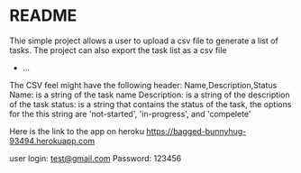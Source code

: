 # README

Thie simple project allows a user to upload a csv file to generate a list of tasks. The project can also export the task list as a csv file
* ...


The CSV feel might have the following header:
Name,Description,Status
Name: is a string of the task name
Description: is a string of the description of the task
status: is a string that contains the status of the task, the options for the this string are 'not-started', 'in-progress', and 'compelete'

Here is the link to the app on heroku
https://bagged-bunnyhug-93494.herokuapp.com

user login: test@gmail.com 
Password: 123456
